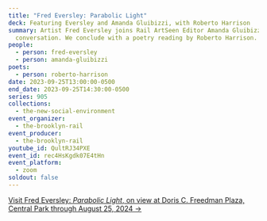 ```yaml
---
title: "Fred Eversley: Parabolic Light"
deck: Featuring Eversley and Amanda Gluibizzi, with Roberto Harrison
summary: Artist Fred Eversley joins Rail ArtSeen Editor Amanda Gluibizzi for a
  conversation. We conclude with a poetry reading by Roberto Harrison.
people:
  - person: fred-eversley
  - person: amanda-gluibizzi
poets:
  - person: roberto-harrison
date: 2023-09-25T13:00:00-0500
end_date: 2023-09-25T14:30:00-0500
series: 905
collections:
  - the-new-social-environment
event_organizer:
  - the-brooklyn-rail
event_producer:
  - the-brooklyn-rail
youtube_id: QultRJ34PXE
event_id: rec4HsKgdk07E4tHn
event_platform:
  - zoom
soldout: false
---
```

[V﻿isit Fred Eversley: *Parabolic Light*, on view at Doris C. Freedman Plaza, Central Park through August 25, 2024 →](https://www.publicartfund.org/exhibitions/view/fred-eversley-parabolic-light/)
